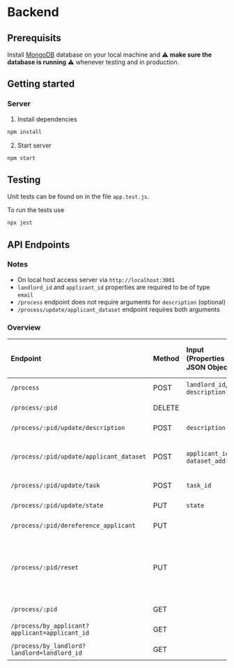 # Backend

## Prerequisits

Install [MongoDB](https://www.mongodb.com/docs/manual/administration/install-community/) database on your local machine and ⚠️ **make sure the database is running** ⚠️ whenever testing and in production.

## Getting started

### Server

1. Install dependencies
```bash
npm install
```

2. Start server
```bash
npm start
```

## Testing

Unit tests can be found on in the file `app.test.js`.

To run the tests use
```bash
npx jest
```

## API Endpoints

### Notes
- On local host access server via `http://localhost:3001`
- `landlord_id` and `applicant_id` properties are required to be of type `email`
- `/process` endpoint does not require arguments for `description` (optional) 
- `/process/update/applicant_dataset` endpoint requires both arguments

### Overview

| Endpoint    | Method      | Input (Properties in JSON Object) | Status Code (Success \| Failure)  | Output (JSON Object) | Description     |
| :---        |    :---   |    :---   |    :---   |     :---   |          :--- |
| `/process`      | POST      | `landlord_id`, `description` | 200 \| 500  |`process`| Create process; set state = 1 |
| `/process/:pid`      | DELETE       |    | 200 \| 404  || Delete process  |
| `/process/:pid/update/description`     | POST       | `description`   | 200 \| 500    |`process`| Update description   |
| `/process/:pid/update/applicant_dataset`      | POST       | `applicant_id`, `dataset_address`| 200 \| 500    |`process`  | Update applicant_id and dataset_address; set state = 2   |
| `/process/:pid/update/task`      | POST       | `task_id`   | 200 \| 500    |`process` | Update task_id; set state = 3  |
| `/process/:pid/update/state`     | PUT       | `state`   | 200 \| 500    |`process`| Update state   |
| `/process/:pid/dereference_applicant`     | PUT       |  | 200 \| 500    |`process`| Dereference applicant  |
| `/process/:pid/reset`     | PUT       | | 200 \| 500    |`process`| Reset process to initial state: set state = 1; set applicant_id = ""; set dataset_address = "" |
| `/process/:pid`     | GET       |    | 200 \| 400    |`process`  | Get process by process_id    |
| `/process/by_applicant?applicant=applicant_id`     | GET      |    | 200 \| 400    |`list of processes`     | Get processes by applicant_id   |
| `/process/by_landlord?landlord=landlord_id`     | GET       |    | 200 \| 400    |`list of processes`   | Get processes by landlord_id    |
